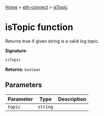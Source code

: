 [Home](./index) &gt; [eth-connect](./eth-connect.md) &gt; [isTopic](./eth-connect.istopic.md)

# isTopic function

Returns true if given string is a valid log topic.

**Signature:**
```javascript
isTopic
```
**Returns:** `boolean`

## Parameters

|  Parameter | Type | Description |
|  --- | --- | --- |
|  `topic` | `string` |  |

